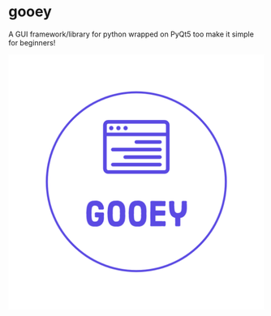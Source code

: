 # gooey
A GUI framework/library for python wrapped on PyQt5 too make it simple for beginners!


![Logo](https://github.com/InsureCreations/logos/blob/main/gooey-logos_transparent.png?raw=true)
